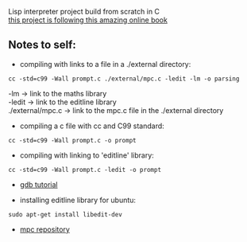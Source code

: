 Lisp interpreter project build from scratch in C <br />
[this project is following this amazing online book](http://www.buildyourownlisp.com/contents)

## Notes to self:

* compiling with links to a file in a ./external directory: <br />
```console
cc -std=c99 -Wall prompt.c ./external/mpc.c -ledit -lm -o parsing   
```
-lm -> link to the maths library  
-ledit -> link to the editline library  
./external/mpc.c -> link to the mpc.c file in the ./external directory  

* compiling a c file with cc and C99 standard:<br />
```console
cc -std=c99 -Wall prompt.c -o prompt
```

* compiling with linking to 'editline' library: <br />
```console
cc -std=c99 -Wall prompt.c -ledit -o prompt
```

* [gdb tutorial](http://web.archive.org/web/20140910051410/http://www.dirac.org/linux/gdb/)<br />

* installing editline library for ubuntu: <br />
```console
sudo apt-get install libedit-dev
```

* [mpc repository](https://github.com/orangeduck/mpc) <br />

